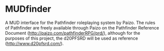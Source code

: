 # MUDfinder
A MUD interface for the Pathfinder roleplaying system by Paizo. The rules of Pathfinder are freely available through Paizo on the Pathfinder Reference Document (http://paizo.com/pathfinderRPG/prd/), although for the purposes of this project, the d20PFSRD will be used as reference (http://www.d20pfsrd.com/).
